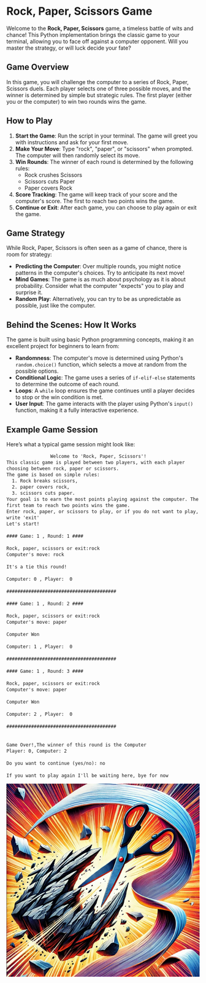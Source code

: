 # Rock, Paper, Scissors Game 

Welcome to the **Rock, Paper, Scissors** game, a timeless battle of wits and chance! This Python implementation brings the classic game to your terminal, allowing you to face off against a computer opponent. Will you master the strategy, or will luck decide your fate?

## Game Overview

In this game, you will challenge the computer to a series of Rock, Paper, Scissors duels. Each player selects one of three possible moves, and the winner is determined by simple but strategic rules. The first player (either you or the computer) to win two rounds wins the game.

## How to Play

1. **Start the Game**: Run the script in your terminal. The game will greet you with instructions and ask for your first move.
2. **Make Your Move**: Type "rock", "paper", or "scissors" when prompted. The computer will then randomly select its move.
3. **Win Rounds**: The winner of each round is determined by the following rules:
   - Rock crushes Scissors
   - Scissors cuts Paper
   - Paper covers Rock
4. **Score Tracking**: The game will keep track of your score and the computer's score. The first to reach two points wins the game.
5. **Continue or Exit**: After each game, you can choose to play again or exit the game.

## Game Strategy

While Rock, Paper, Scissors is often seen as a game of chance, there is room for strategy:
- **Predicting the Computer**: Over multiple rounds, you might notice patterns in the computer's choices. Try to anticipate its next move!
- **Mind Games**: The game is as much about psychology as it is about probability. Consider what the computer "expects" you to play and surprise it.
- **Random Play**: Alternatively, you can try to be as unpredictable as possible, just like the computer.

## Behind the Scenes: How It Works

The game is built using basic Python programming concepts, making it an excellent project for beginners to learn from:
- **Randomness**: The computer's move is determined using Python's `random.choice()` function, which selects a move at random from the possible options.
- **Conditional Logic**: The game uses a series of `if-elif-else` statements to determine the outcome of each round.
- **Loops**: A `while` loop ensures the game continues until a player decides to stop or the win condition is met.
- **User Input**: The game interacts with the player using Python's `input()` function, making it a fully interactive experience.


## Example Game Session

Here’s what a typical game session might look like:

```shell
                Welcome to 'Rock, Paper, Scissors'!
This classic game is played between two players, with each player choosing between rock, paper or scissors.
The game is based on simple rules:
  1. Rock breaks scissors,
  2. paper covers rock,
  3. scissors cuts paper.
Your goal is to earn the most points playing against the computer. The first team to reach two points wins the game.
Enter rock, paper, or scissors to play, or if you do not want to play, write 'exit'
Let's start!

#### Game: 1 , Round: 1 ####

Rock, paper, scissors or exit:rock
Computer's move: rock

It's a tie this round!

Computer: 0 , Player:  0

########################################

#### Game: 1 , Round: 2 ####

Rock, paper, scissors or exit:rock
Computer's move: paper

Computer Won

Computer: 1 , Player:  0

########################################

#### Game: 1 , Round: 3 ####

Rock, paper, scissors or exit:rock
Computer's move: paper

Computer Won

Computer: 2 , Player:  0

########################################


Game Over!,The winner of this round is the Computer 
Player: 0, Computer: 2

Do you want to continue (yes/no): no

If you want to play again I'll be waiting here, bye for now
```


![image](https://github.com/zehrakezer/rock_paper_scissors/blob/main/image.jpeg)
